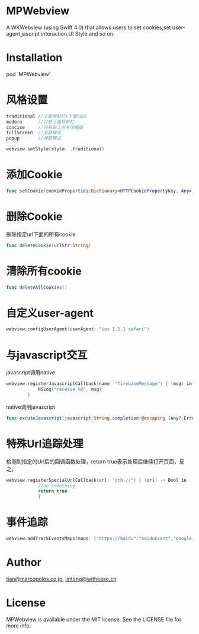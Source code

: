 # MPWebview
A WKWebview (using Swift 4.0) that allows users to set cookies,set user-agent,jascript interaction,UI Style and so on.
# Installation
pod 'MPWebview'

# 风格设置
```swift
traditional //上面导航栏+下面tool
modern      //只有上面导航栏
concise     //只有右上方关闭按钮
fullScreen  //全屏模式
popup       //弹窗模式
```

```swift
webview.setStyle(style: .traditional)
```
# 添加Cookie
```swift
func setCookie(cookieProperties:Dictionary<HTTPCookiePropertyKey, Any>)
```
# 删除Cookie
删除指定url下面的所有cookie
```swift
func deleteCookie(urlStr:String)
```

# 清除所有cookie
```swift
func deleteAllCookies()
```
# 自定义user-agent
```swift
webview.configUserAgent(userAgent: "ios 1.2.1 safari")
```
# 与javascript交互
javascript调用native
```swift
webview.registerJavascriptCallback(name: "firebaseMessage") { (msg) in
            NSLog("receive %@", msg)
        }
```
native调用javascript
```swift
func excuteJavascript(javascript:String,completion:@escaping (Any?,Error?)->())
```
# 特殊Url追踪处理
检测到指定的Url后的回调函数处理，return true表示处理后继续打开页面，反之。
```swift
webview.registerSpecialUrlCallback(url: "otb://") { (url) -> Bool in
            //do something
            return true
            }
```

# 事件追踪
```swift
webview.addTrackEventsMaps(maps: ["https://baidu":"baiduEvent","google.com":"googleEvent"])
```

# Author
tian@marcopolos.co.jp, lintong@withease.cn

# License
MPWebview is available under the MIT license. See the LICENSE file for more info.
